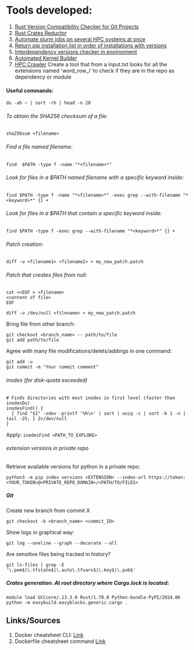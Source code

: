 # Tools developed:

1. [Rust Version Compatibility Checker for Git Projects]()
2. [Rust Crates Reductor](https://github.com/3v401/HPC_tools/tree/main/tools/Rust_Easyconfigs/crates_reductor)
3. [Automate slurm jobs on several HPC systems at once](https://github.com/3v401/HPC_tools/tree/main/tools/autoslurmjob)
4. [Return pip installation list in order of installations with versions](https://github.com/3v401/HPC_tools/tree/main/tools/easyconfig_ext_list_settler)
5. [Interdependency versions checker in environment](https://github.com/3v401/HPC_tools/tree/main/tools/interdependency_checkers)
6. [Automated Kernel Builder](https://github.com/3v401/HPC_tools/tree/main/tools/kernel_builder)
7. [HPC Crawler]() Create a tool that from a input.txt looks for all the extensions named 'word_row_i' to check if they are in the repo as dependency or module

#### Useful commands:

```
du -ah ~ | sort -rh | head -n 20
```
###### To obtain the SHA256 checksum of a file:
```
sha256sum <filename>
```
###### Find a file named filename:
```
find  $PATH -type f -name "*<filename>*"
```
###### Look for files in a $PATH named filename with a specific keyword inside:
```
find $PATH -type f -name "*<filename>*" -exec grep --with-filename "*<keyword>*" {} +
```
###### Look for files in a $PATH that contain a specific keyword inside:
```
find $PATH -type f -exec grep --with-filename "*<keyword>*" {} +
```
###### Patch creation:
```
diff -u <filename1> <filename2> > my_new_patch.patch
```
###### Patch that creates files from null:
```
cat <<EOF > <filename>
<content of file>
EOF
```
```
diff -u /dev/null <filename> > my_new_patch.patch
```
Bring file from other branch:
```
git checkout <branch_name> -- path/to/file
git add path/to/file
```
Agree with many file modifications/delets/addings in one command:
```
git add -u
git commit -m "Your commit comment"
```
###### inodes (for disk-quota exceeded)
```
# Finds directories with most inodes in first level (faster than inodesDu)
inodesFind() {
  { find "$1" -xdev -printf '%h\n' | sort | uniq -c | sort -k 1 -n | tail -25; } 2>/dev/null
}
```
Apply: `inodesFind <PATH_TO_EXPLORE>`
###### extension versions in private repo
Retrieve available versions for python in a private repo:
```
python3 -m pip index versions <EXTENSION> --index-url https://token:<YOUR_TOKEN>@<PRIVATE_REPO_DOMAIN>/<PATH/TO/FILES>
```
##### Git
Create new branch from commit X
```
git checkout -b <branch_name> <commit_ID>
```
Show logs in graphical way:
```
git log --oneline --graph --decorate --all
```
Are sensitive files being tracked in history?
```
git ls-files | grep -E '\.pem$|\.tfstate$|\.auto\.tfvars$|\.key$|\.pub$'
```
##### Crates generation. At root directory where Cargo.lock is located:
```
module load GCCcore/.13.3.0 Rust/1.78.0 Python-bundle-PyPI/2024.06
python -m easybuild.easyblocks.generic.cargo .
```
## Links/Sources

1. Docker cheatsheet CLI: [Link](https://docs.docker.com/get-started/docker_cheatsheet.pdf)
2. Dockerfile cheatsheet command [Link](https://kapeli.com/cheat_sheets/Dockerfile.docset/Contents/Resources/Documents/index)
